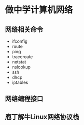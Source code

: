 # 做中学计算机网络

## 网络相关命令

* ifconfig
* route
* ping
* traceroute
* netstat
* nslookup
* ssh
* dhcp
* iptables

## 网络编程接口

## 庖丁解牛Linux网络协议栈
